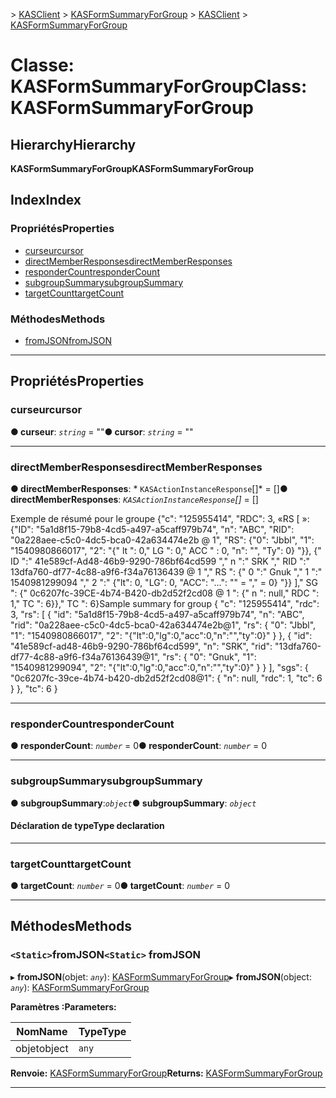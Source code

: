 <span data-ttu-id="a1adb-101">[](../README.md) > [KASClient](../modules/kasclient.md) > [KASFormSummaryForGroup](../classes/kasclient.kasformsummaryforgroup.md)</span><span class="sxs-lookup"><span data-stu-id="a1adb-101">[](../README.md) > [KASClient](../modules/kasclient.md) > [KASFormSummaryForGroup](../classes/kasclient.kasformsummaryforgroup.md)</span></span>

# <a name="class-kasformsummaryforgroup"></a><span data-ttu-id="a1adb-102">Classe: KASFormSummaryForGroup</span><span class="sxs-lookup"><span data-stu-id="a1adb-102">Class: KASFormSummaryForGroup</span></span>

## <a name="hierarchy"></a><span data-ttu-id="a1adb-103">Hierarchy</span><span class="sxs-lookup"><span data-stu-id="a1adb-103">Hierarchy</span></span>

<span data-ttu-id="a1adb-104">**KASFormSummaryForGroup**</span><span class="sxs-lookup"><span data-stu-id="a1adb-104">**KASFormSummaryForGroup**</span></span>

## <a name="index"></a><span data-ttu-id="a1adb-105">Index</span><span class="sxs-lookup"><span data-stu-id="a1adb-105">Index</span></span>

### <a name="properties"></a><span data-ttu-id="a1adb-106">Propriétés</span><span class="sxs-lookup"><span data-stu-id="a1adb-106">Properties</span></span>

* [<span data-ttu-id="a1adb-107">curseur</span><span class="sxs-lookup"><span data-stu-id="a1adb-107">cursor</span></span>](kasclient.kasformsummaryforgroup.md#cursor)
* [<span data-ttu-id="a1adb-108">directMemberResponses</span><span class="sxs-lookup"><span data-stu-id="a1adb-108">directMemberResponses</span></span>](kasclient.kasformsummaryforgroup.md#directmemberresponses)
* [<span data-ttu-id="a1adb-109">responderCount</span><span class="sxs-lookup"><span data-stu-id="a1adb-109">responderCount</span></span>](kasclient.kasformsummaryforgroup.md#respondercount)
* [<span data-ttu-id="a1adb-110">subgroupSummary</span><span class="sxs-lookup"><span data-stu-id="a1adb-110">subgroupSummary</span></span>](kasclient.kasformsummaryforgroup.md#subgroupsummary)
* [<span data-ttu-id="a1adb-111">targetCount</span><span class="sxs-lookup"><span data-stu-id="a1adb-111">targetCount</span></span>](kasclient.kasformsummaryforgroup.md#targetcount)
### <a name="methods"></a><span data-ttu-id="a1adb-112">Méthodes</span><span class="sxs-lookup"><span data-stu-id="a1adb-112">Methods</span></span>

* [<span data-ttu-id="a1adb-113">fromJSON</span><span class="sxs-lookup"><span data-stu-id="a1adb-113">fromJSON</span></span>](kasclient.kasformsummaryforgroup.md#fromjson)

---

## <a name="properties"></a><span data-ttu-id="a1adb-114">Propriétés</span><span class="sxs-lookup"><span data-stu-id="a1adb-114">Properties</span></span>

<a id="cursor"></a>

###  <a name="cursor"></a><span data-ttu-id="a1adb-115">curseur</span><span class="sxs-lookup"><span data-stu-id="a1adb-115">cursor</span></span>

<span data-ttu-id="a1adb-116">**● curseur**: *`string`* = ""</span><span class="sxs-lookup"><span data-stu-id="a1adb-116">**● cursor**: *`string`* = ""</span></span>

___
<a id="directmemberresponses"></a>

###  <a name="directmemberresponses"></a><span data-ttu-id="a1adb-117">directMemberResponses</span><span class="sxs-lookup"><span data-stu-id="a1adb-117">directMemberResponses</span></span>

<span data-ttu-id="a1adb-118">**● directMemberResponses**: \* `KASActionInstanceResponse`[]\* = []</span><span class="sxs-lookup"><span data-stu-id="a1adb-118">**● directMemberResponses**: *`KASActionInstanceResponse`[]* =  []</span></span>

<span data-ttu-id="a1adb-119">Exemple de résumé pour le groupe {"c": "125955414", "RDC": 3, «RS \[ »: {"ID": "5a1d8f15-79b8-4cd5-a497-a5caff979b74", "n": "ABC", "RID": "0a228aee-c5c0-4dc5-bca0-42a634474e2b @ 1", "RS": {"0": "Jbbl", "1": "1540980866017", "2": "{" lt ": 0," LG ": 0," ACC " : 0, "n": "", "Ty": 0} "}}, {" ID ":" 41e589cf-Ad48-46b9-9290-786bf64cd599 "," n ":" SRK "," RID ":" 13dfa760-df77-4c88-a9f6-f34a76136439 @ 1 "," RS ": {" 0 ":" Gnuk "," 1 ":" 1540981299094 "," 2 ":" {"lt": 0, "LG": 0, "ACC": "...": "" = "," = 0} "}} \]," SG ": {" 0c6207fc-39CE-4b74-B420-db2d52f2cd08 @ 1 ": {" n ": null," RDC ": 1," TC ": 6}}," TC ": 6}</span><span class="sxs-lookup"><span data-stu-id="a1adb-119">Sample summary for group { "c": "125955414", "rdc": 3, "rs": \[ { "id": "5a1d8f15-79b8-4cd5-a497-a5caff979b74", "n": "ABC", "rid": "0a228aee-c5c0-4dc5-bca0-42a634474e2b@1", "rs": { "0": "Jbbl", "1": "1540980866017", "2": "{"lt":0,"lg":0,"acc":0,"n":"","ty":0}" } }, { "id": "41e589cf-ad48-46b9-9290-786bf64cd599", "n": "SRK", "rid": "13dfa760-df77-4c88-a9f6-f34a76136439@1", "rs": { "0": "Gnuk", "1": "1540981299094", "2": "{"lt":0,"lg":0,"acc":0,"n":"","ty":0}" } } \], "sgs": { "0c6207fc-39ce-4b74-b420-db2d52f2cd08@1": { "n": null, "rdc": 1, "tc": 6 } }, "tc": 6 }</span></span>

___
<a id="respondercount"></a>

###  <a name="respondercount"></a><span data-ttu-id="a1adb-120">responderCount</span><span class="sxs-lookup"><span data-stu-id="a1adb-120">responderCount</span></span>

<span data-ttu-id="a1adb-121">**● responderCount**: *`number`* = 0</span><span class="sxs-lookup"><span data-stu-id="a1adb-121">**● responderCount**: *`number`* = 0</span></span>

___
<a id="subgroupsummary"></a>

###  <a name="subgroupsummary"></a><span data-ttu-id="a1adb-122">subgroupSummary</span><span class="sxs-lookup"><span data-stu-id="a1adb-122">subgroupSummary</span></span>

<span data-ttu-id="a1adb-123">**● subgroupSummary**:*`object`*</span><span class="sxs-lookup"><span data-stu-id="a1adb-123">**● subgroupSummary**: *`object`*</span></span>

#### <a name="type-declaration"></a><span data-ttu-id="a1adb-124">Déclaration de type</span><span class="sxs-lookup"><span data-stu-id="a1adb-124">Type declaration</span></span>

___
<a id="targetcount"></a>

###  <a name="targetcount"></a><span data-ttu-id="a1adb-125">targetCount</span><span class="sxs-lookup"><span data-stu-id="a1adb-125">targetCount</span></span>

<span data-ttu-id="a1adb-126">**● targetCount**: *`number`* = 0</span><span class="sxs-lookup"><span data-stu-id="a1adb-126">**● targetCount**: *`number`* = 0</span></span>

___

## <a name="methods"></a><span data-ttu-id="a1adb-127">Méthodes</span><span class="sxs-lookup"><span data-stu-id="a1adb-127">Methods</span></span>

<a id="fromjson"></a>

### <a name="static-fromjson"></a><span data-ttu-id="a1adb-128">`<Static>`fromJSON</span><span class="sxs-lookup"><span data-stu-id="a1adb-128">`<Static>` fromJSON</span></span>

<span data-ttu-id="a1adb-129">▸ **fromJSON**(objet: *`any`*): [KASFormSummaryForGroup](kasclient.kasformsummaryforgroup.md)</span><span class="sxs-lookup"><span data-stu-id="a1adb-129">▸ **fromJSON**(object: *`any`*): [KASFormSummaryForGroup](kasclient.kasformsummaryforgroup.md)</span></span>

<span data-ttu-id="a1adb-130">**Paramètres :**</span><span class="sxs-lookup"><span data-stu-id="a1adb-130">**Parameters:**</span></span>

| <span data-ttu-id="a1adb-131">Nom</span><span class="sxs-lookup"><span data-stu-id="a1adb-131">Name</span></span> | <span data-ttu-id="a1adb-132">Type</span><span class="sxs-lookup"><span data-stu-id="a1adb-132">Type</span></span> |
| ------ | ------ |
| <span data-ttu-id="a1adb-133">objet</span><span class="sxs-lookup"><span data-stu-id="a1adb-133">object</span></span> | `any` |

<span data-ttu-id="a1adb-134">**Renvoie:** [KASFormSummaryForGroup](kasclient.kasformsummaryforgroup.md)</span><span class="sxs-lookup"><span data-stu-id="a1adb-134">**Returns:** [KASFormSummaryForGroup](kasclient.kasformsummaryforgroup.md)</span></span>

___


